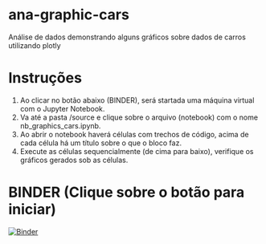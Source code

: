 # ana-graphic-cars
Análise de dados demonstrando alguns gráficos sobre dados de carros utilizando plotly

# Instruções
1) Ao clicar no botão abaixo (BINDER), será startada uma máquina virtual com o Jupyter Notebook.
2) Va até a pasta /source e clique sobre o arquivo (notebook) com o nome nb_graphics_cars.ipynb.
3) Ao abrir o notebook haverá células com trechos de código, acima de cada célula há um título sobre o que o bloco faz.
4) Execute as células sequencialmente (de cima para baixo), verifique os gráficos gerados sob as células.

# BINDER (Clique sobre o botão para iniciar)
[![Binder](https://mybinder.org/badge_logo.svg)](https://mybinder.org/v2/gh/bangabruno/ana-graphic-cars/master)
